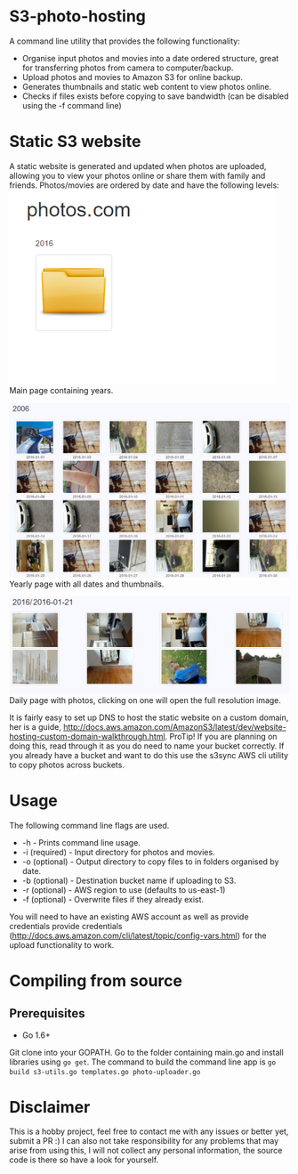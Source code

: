 # S3-photo-hosting
A command line utility that provides the following functionality:
 - Organise input photos and movies into a date ordered structure, great for transferring photos from camera to computer/backup.
 - Upload photos and movies to Amazon S3 for online backup.
 - Generates thumbnails and static web content to view photos online.
 - Checks if files exists before copying to save bandwidth (can be disabled using the -f command line)

# Static S3 website
A static website is generated and updated when photos are uploaded, allowing you to view your photos online or share them with family and friends. Photos/movies are ordered by date and have the following levels:
![Main Page](https://raw.githubusercontent.com/dylanclement/S3-photo-hosting/docs/docs/main.png)
Main page containing years.

![Yearly Page](https://raw.githubusercontent.com/dylanclement/S3-photo-hosting/docs/docs/yearly.png)
Yearly page with all dates and thumbnails.

![Main Page](https://raw.githubusercontent.com/dylanclement/S3-photo-hosting/docs/docs/daily.png)
Daily page with photos, clicking on one will open the full resolution image. 

It is fairly easy to set up DNS to host the static website on a custom domain, her is a guide, http://docs.aws.amazon.com/AmazonS3/latest/dev/website-hosting-custom-domain-walkthrough.html. ProTip! If you are planning on doing this, read through it as you do need to name your bucket correctly. If you already have a bucket and want to do this use the s3sync AWS cli utility to copy photos across buckets.

# Usage
The following command line flags are used.
 - -h - Prints command line usage.
 - -i (required) - Input directory for photos and movies.
 - -o (optional) - Output directory to copy files to in folders organised by date.
 - -b (optional) - Destination bucket name if uploading to S3.
 - -r (optional) - AWS region to use (defaults to us-east-1)
 - -f (optional) - Overwrite files if they already exist.

You will need to have an existing AWS account as well as provide credentials provide credentials (http://docs.aws.amazon.com/cli/latest/topic/config-vars.html) for the upload functionality to work.

# Compiling from source
## Prerequisites
 - Go 1.6+

Git clone into your GOPATH. Go to the folder containing main.go and install libraries using `go get`.
The command to build the command line app is `go build s3-utils.go templates.go photo-uploader.go`

# Disclaimer
This is a hobby project, feel free to contact me with any issues or better yet, submit a PR :) I can also not take responsibility for any problems that may arise from using this, I will not collect any personal information, the source code is there so have a look for yourself.

